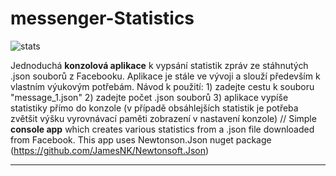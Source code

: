 # messenger-Statistics
![stats](https://user-images.githubusercontent.com/79810183/121229668-8a87d100-c88e-11eb-95e7-862dc1835ef4.png)

Jednoduchá **konzolová aplikace** k vypsání statistik zpráv ze stáhnutých .json souborů z Facebooku.
Aplikace je stále ve vývoji a slouží především k vlastním výukovým potřebám.
Návod k použití:  1) zadejte cestu k souboru "message_1.json"
                  2) zadejte počet .json souborů
                  3) aplikace vypíše statistiky přímo do konzole (v případě obsáhlejších statistik je potřeba zvětšit výšku vyrovnávací paměti zobrazení v nastavení konzole)
//
Simple **console app** which creates various statistics from a .json file downloaded from Facebook.
This app uses Newtonson.Json nuget package (https://github.com/JamesNK/Newtonsoft.Json)

---
